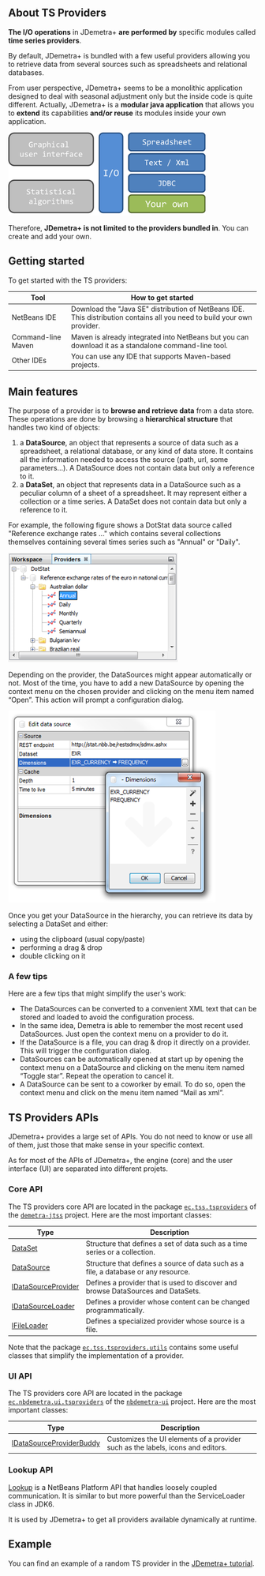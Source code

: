 ## About TS Providers

**The I/O operations** in JDemetra+ **are performed by**
specific modules called **time series providers**.

By default, JDemetra+ is bundled with a few useful
providers allowing you to retrieve data from several
sources such as spreadsheets and relational
databases.

From user perspective, JDemetra+ seems to be a
monolithic application designed to deal with seasonal
adjustment only but the inside code is quite different.
Actually, JDemetra+ is a **modular java application** that
allows you to **extend** its capabilities **and/or reuse** its
modules inside your own application.

![Custom provider](./assets/custom-ts-provider.png)

Therefore, **JDemetra+ is not limited to the providers bundled in**. You can create and add your own.

## Getting started

To get started with the TS providers:

| Tool | How to get started |
| ---- | ------------------ |
| NetBeans IDE | Download the "Java SE" distribution of NetBeans IDE. This distribution contains all you need to build your own provider. |
| Command-line Maven | Maven is already integrated into NetBeans but you can download it as a standalone command-line tool. |
| Other IDEs | You can use any IDE that supports Maven-based projects. |  

## Main features

The purpose of a provider is to **browse and retrieve data** from a
data store. These operations are done by browsing a **hierarchical
structure** that handles two kind of objects:

1. a **DataSource**, an object that represents a source of data
such as a spreadsheet, a relational database, or any kind of
data store. It contains all the information needed to access
the source (path, url, some parameters...). A DataSource
does not contain data but only a reference to it.
2. a **DataSet**, an object that represents data in a DataSource
such as a peculiar column of a sheet of a spreadsheet. It
may represent either a collection or a time series. A DataSet
does not contain data but only a reference to it.

For example, the following figure shows a DotStat data source 
called "Reference exchange rates ..." which contains several collections themselves
containing several times series such as "Annual" or "Daily". 

![Browsing data](./assets/browsing-data.png)

Depending on the provider, the DataSources might appear
automatically or not. Most of the time, you have to add a new
DataSource by opening the context menu on the chosen provider
and clicking on the menu item named “Open”. This action will prompt
a configuration dialog.

![Configuring data source](./assets/configuring-data-source.png)

Once you get your DataSource in the hierarchy, you can retrieve its data by selecting a DataSet and either:

- using the clipboard (usual copy/paste)
- performing a drag & drop
- double clicking on it

### A few tips

Here are a few tips that might simplify the user's work:

- The DataSources can be converted to a convenient XML text that can be stored and loaded to avoid the
configuration process.
- In the same idea, Demetra is able to remember the most recent used DataSources. Just open the
context menu on a provider to do it.
- If the DataSource is a file, you can drag & drop it directly on a provider. This will trigger the configuration
dialog.
- DataSources can be automatically opened at start up by opening the context menu on a DataSource
and clicking on the menu item named “Toggle star”. Repeat the operation to cancel it.
- A DataSource can be sent to a coworker by email. To do so, open the context menu and click on the
menu item named “Mail as xml”.

## TS Providers APIs

JDemetra+ provides a large set of APIs. You do not need to know or use all of them, just those that make sense in your specific context.

As for most of the APIs of JDemetra+, the engine (core) and the user interface (UI) are separated into different projets.

### Core API

The TS providers core API are located in the package [`ec.tss.tsproviders`](https://github.com/jdemetra/jdemetra-core/tree/develop/jtss/src/main/java/ec/tss/tsproviders) of the [`demetra-jtss`](https://github.com/jdemetra/jdemetra-core/tree/develop/jtss) project.
Here are the most important classes:
 
| Type | Description |
| ---- | ----------- |
| [DataSet](https://github.com/jdemetra/jdemetra-core/blob/develop/jtss/src/main/java/ec/tss/tsproviders/DataSet.java) | Structure that defines a set of data such as a time series or a collection. |
| [DataSource](https://github.com/jdemetra/jdemetra-core/blob/develop/jtss/src/main/java/ec/tss/tsproviders/DataSource.java) | Structure that defines a source of data such as a file, a database or any resource.  |
| [IDataSourceProvider](https://github.com/jdemetra/jdemetra-core/blob/develop/jtss/src/main/java/ec/tss/tsproviders/IDataSourceProvider.java) | Defines a provider that is used to discover and browse DataSources and DataSets. |
| [IDataSourceLoader](https://github.com/jdemetra/jdemetra-core/blob/develop/jtss/src/main/java/ec/tss/tsproviders/IDataSourceLoader.java) | Defines a provider whose content can be changed programmatically. |
| [IFileLoader](https://github.com/jdemetra/jdemetra-core/blob/develop/jtss/src/main/java/ec/tss/tsproviders/IFileLoader.java) | Defines a specialized provider whose source is a file. |

Note that the package [`ec.tss.tsproviders.utils`](https://github.com/jdemetra/jdemetra-core/tree/develop/jtss/src/main/java/ec/tss/tsproviders/utils) contains some useful classes that simplify the implementation of a provider.

### UI API

The TS providers core API are located in the package [`ec.nbdemetra.ui.tsproviders`](https://github.com/jdemetra/jdemetra-app/tree/develop/nbdemetra-ui/src/main/java/ec/nbdemetra/ui/tsproviders) of the [`nbdemetra-ui`](https://github.com/jdemetra/jdemetra-app/tree/develop/nbdemetra-ui) project.
Here are the most important classes:
 
| Type | Description |
| ---- | ----------- |
| [IDataSourceProviderBuddy](https://github.com/jdemetra/jdemetra-app/blob/develop/nbdemetra-ui/src/main/java/ec/nbdemetra/ui/tsproviders/IDataSourceProviderBuddy.java) | Customizes the UI elements of a provider such as the labels, icons and editors. |

### Lookup API

[Lookup](http://bits.netbeans.org/7.4/javadoc/org-openide-util-lookup/overview-summary.html) is a NetBeans Platform API that handles loosely coupled communication.
It is similar to but more powerful than the ServiceLoader class in JDK6.

It is used by JDemetra+ to get all providers available dynamically at runtime.

## Example

You can find an example of a random TS provider in the [JDemetra+ tutorial](https://github.com/nbbrd/jdemetra-tutorial).